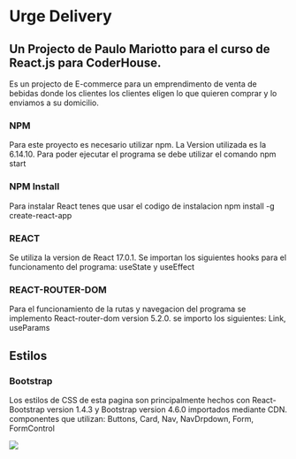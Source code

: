 # Urge Delivery


## Un Projecto de Paulo Mariotto para el curso de React.js para CoderHouse.

Es un projecto de E-commerce para un emprendimento de venta de bebidas donde los clientes
los clientes eligen lo que quieren comprar y lo enviamos a su domicilio.


### NPM 

Para este proyecto es necesario utilizar npm. La Version utilizada es la 6.14.10. Para poder ejecutar el programa
se debe utilizar el comando npm start

### NPM Install

Para instalar React tenes que usar el codigo de instalacion npm install -g create-react-app

### REACT

Se utiliza la version de React 17.0.1. Se importan los siguientes hooks para el funcionamento del programa: useState y useEffect

### REACT-ROUTER-DOM

Para el funcionamiento de la rutas y navegacion del programa se implemento React-router-dom version 5.2.0. se importo los siguientes: Link, useParams

## Estilos

### Bootstrap

Los estilos de CSS de esta pagina son principalmente hechos con React-Bootstrap version 1.4.3 y Bootstrap version 4.6.0 importados mediante CDN. componentes que utilizan: Buttons, Card, Nav, NavDrpdown, Form, FormControl

![](GIF-PROYECTO-REACT.gif)